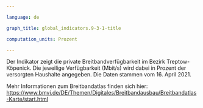 ```yaml
---

language: de   

graph_title: global_indicators.9-3-1-title

computation_units: Prozent

---
```


Der Indikator zeigt die private Breitbandverfügbarkeit im Bezirk Treptow-Köpenick.
Die jeweilige Verfügbarkeit (Mbit/s) wird dabei in Prozent der versorgten Haushalte angegeben.
Die Daten stammen vom 16. April 2021.

Mehr Informationen zum Breitbandatlas finden sich hier: <br>
<a href="https://www.bmvi.de/DE/Themen/Digitales/Breitbandausbau/Breitbandatlas-Karte/start.html">https://www.bmvi.de/DE/Themen/Digitales/Breitbandausbau/Breitbandatlas-Karte/start.html</a>
